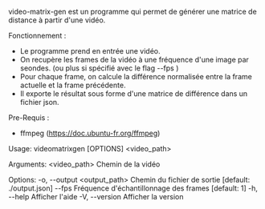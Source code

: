 video-matrix-gen est un programme qui permet de générer une matrice de distance à partir d'une vidéo.

Fonctionnement :

- Le programme prend en entrée une vidéo.
- On recupère les frames de la vidéo à une fréquence d'une image par seondes. (ou plus si spécifié avec le flag --fps <fps>)
- Pour chaque frame, on calcule la différence normalisée entre la frame actuelle et la frame précédente.
- Il exporte le résultat sous forme d'une matrice de différence dans un fichier json.

Pre-Requis :

- ffmpeg (https://doc.ubuntu-fr.org/ffmpeg)

Usage: videomatrixgen [OPTIONS] <video_path>

Arguments:
<video_path> Chemin de la vidéo

Options:
-o, --output <output_path> Chemin du fichier de sortie [default: ./output.json]
    --fps <fps> Fréquence d'échantillonnage des frames [default: 1]
-h, --help Afficher l'aide
-V, --version Afficher la version